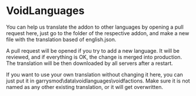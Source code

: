 # VoidLanguages

You can help us translate the addon to other languages by opening a pull request here, just go to the folder of the respective addon, and make a new file with the translation based of english.json.

A pull request will be opened if you try to add a new language. It will be reviewed, and if everything is OK, the change is merged into production.
The translation will be then downloaded by all servers after a restart.

If you want to use your own translation without changing it here, you can just put it in garrysmod\data\voidlanguages\voidfactions.
Make sure it is not named as any other existing translation, or it will get overwritten.
